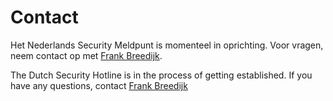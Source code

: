 # Contact

Het Nederlands Security Meldpunt is momenteel in oprichting. Voor vragen, neem contact op met [Frank Breedijk](mailto:frank@divd.nl).

The Dutch Security Hotline is in the process of getting established. If you have any questions, contact [Frank Breedijk](mailto:frank@divd.nl)